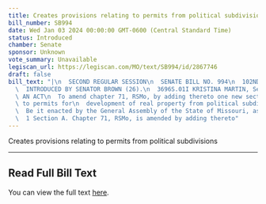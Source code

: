 ```yaml
---
title: Creates provisions relating to permits from political subdivisions
bill_number: SB994
date: Wed Jan 03 2024 00:00:00 GMT-0600 (Central Standard Time)
status: Introduced
chamber: Senate
sponsor: Unknown
vote_summary: Unavailable
legiscan_url: https://legiscan.com/MO/text/SB994/id/2867746
draft: false
bill_text: "|\n  SECOND REGULAR SESSION\n  SENATE BILL NO. 994\n  102ND GENERA L ASSEMBLY\n\
  \  INTRODUCED BY SENATOR BROWN (26).\n  3696S.01I KRISTINA MARTIN, Secretary\n \
  \ AN ACT\n  To amend chapter 71, RSMo, by adding thereto one new section relating\
  \ to permits for\n  development of real property from political subdivisions.\n\
  \  Be it enacted by the General Assembly of the State of Missouri, as follows:\n\
  \  1 Section A. Chapter 71, RSMo, is amended by adding thereto"
---
```

Creates provisions relating to permits from political subdivisions

---

## Read Full Bill Text

You can view the full text [here](https://legiscan.com/MO/text/SB994/id/2867746).
